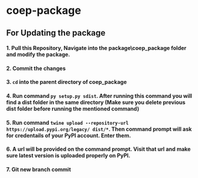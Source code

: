 # coep-package

## For Updating the package

#### 1. Pull this Repository, Navigate into the package\coep_package folder and modify the package.
#### 2. Commit the changes
#### 3. ```cd``` into the parent directory of coep_package
#### 4. Run command ```py setup.py sdist```. After running this command you will find a dist folder in the same directory (Make sure you delete previous dist folder before running the mentioned command)
#### 5. Run command ```twine upload --repository-url https://upload.pypi.org/legacy/ dist/*```. Then command prompt will ask for credentails of your PyPI account. Enter them.
#### 6. A url will be provided on the command prompt. Visit that url and make sure latest version is uploaded properly on PyPI.
#### 7. Git new branch commit